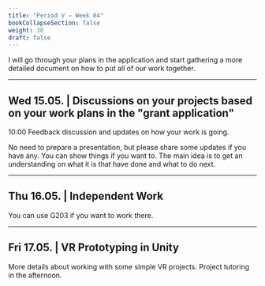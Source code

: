 ```yaml
---
title: "Period V – Week 04"
bookCollapseSection: false
weight: 30
draft: false
---
```


I will go through your plans in the application and start gathering a more detailed document on how to put all of our work together.

---

## Wed 15.05. | Discussions on your projects based on your work plans in the "grant application"

10:00 Feedback discussion and updates on how your work is going.

No need to prepare a presentation, but please share some updates if you have any. You can show things if you want to. The main idea is to get an understanding on what it is that have done and what to do next.

---

## Thu 16.05. | Independent Work

You can use G203 if you want to work there.

---

## Fri 17.05. | VR Prototyping in Unity

More details about working with some simple VR projects. Project tutoring in the afternoon.